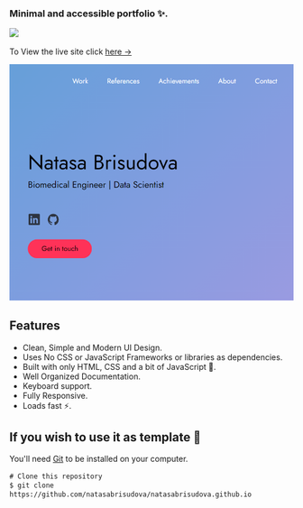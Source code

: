 
### Minimal and accessible portfolio  ✨.

![](https://api.visitorbadge.io/api/VisitorHit?user=natasabrisudova&repo=natasabrisudova.github.io&countColor=%237B1E7A)

To View the live site click [here &rarr;](https://natasabrisudova.github.io)

![Portfolio Gif](/images/portfolio.png)

## Features

- Clean, Simple and Modern UI Design.
- Uses No CSS or JavaScript Frameworks or libraries as dependencies.
- Built with only HTML, CSS and a bit of JavaScript 🔨.
- Well Organized Documentation.
- Keyboard support.
- Fully Responsive.
- Loads fast ⚡.


## If you wish to use it as template 🚀

You'll need [Git](https://git-scm.com) to be installed on your computer. 
```
# Clone this repository
$ git clone https://github.com/natasabrisudova/natasabrisudova.github.io
```
